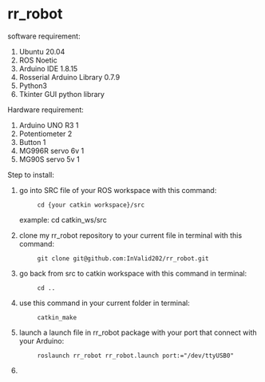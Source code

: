 # rr_robot

software requirement:
1. Ubuntu 20.04  
2. ROS Noetic
3. Arduino IDE 1.8.15
4. Rosserial Arduino Library 0.7.9
5. Python3
6. Tkinter GUI python library

Hardware requirement:
1. Arduino UNO R3       1 
2. Potentiometer        2
3. Button               1
4. MG996R servo 6v      1
5. MG90S  servo 5v      1

Step to install:
1. go into SRC file of your ROS workspace with this command:

            cd {your catkin workspace}/src
   
   example: cd catkin_ws/src
   
3. clone my rr_robot repository to your current file in terminal with this command:
   
            git clone git@github.com:InValid202/rr_robot.git

4. go back from src to catkin workspace with this command in terminal:

            cd ..
   
5. use this command in your current folder in terminal:

            catkin_make

6. launch a launch file in rr_robot package with your port that connect with your Arduino:

            roslaunch rr_robot rr_robot.launch port:="/dev/ttyUSB0"

7. 

   
            
